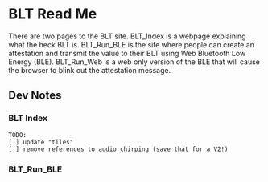 # BLT Read Me
There are two pages to the BLT site.  BLT_Index is a webpage explaining what the heck BLT is. BLT_Run_BLE is the site where people can create an attestation and transmit the value to their BLT using Web Bluetooth Low Energy (BLE).  BLT_Run_Web is a web only version of the BLE that will cause the browser to blink out the attestation message.

## Dev Notes

### BLT Index

    TODO:
    [ ] update "tiles"
    [ ] remove references to audio chirping (save that for a V2!)

### BLT_Run_BLE